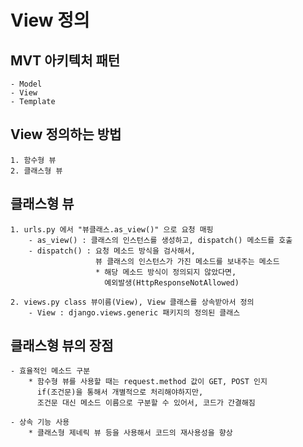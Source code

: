 # View 정의

## MVT 아키텍처 패턴
    - Model
    - View
    - Template


## View 정의하는 방법
    1. 함수형 뷰
    2. 클래스형 뷰


## 클래스형 뷰
    1. urls.py 에서 "뷰클래스.as_view()" 으로 요청 매핑
        - as_view() : 클래스의 인스턴스를 생성하고, dispatch() 메소드를 호출
        - dispatch() : 요청 메소드 방식을 검사해서,
                       뷰 클래스의 인스턴스가 가진 메소드를 보내주는 메소드
                       * 해당 메소드 방식이 정의되지 않았다면,
                         예외발생(HttpResponseNotAllowed)

    2. views.py class 뷰이름(View), View 클래스를 상속받아서 정의
        - View : django.views.generic 패키지의 정의된 클래스


## 클래스형 뷰의 장점
    - 효율적인 메소드 구분
        * 함수형 뷰를 사용할 때는 request.method 값이 GET, POST 인지
          if(조건문)을 통해서 개별적으로 처리해야하지만,
          조건문 대신 메소드 이름으로 구분할 수 있어서, 코드가 간결해짐

    - 상속 기능 사용
        * 클래스형 제네릭 뷰 등을 사용해서 코드의 재사용성을 향상